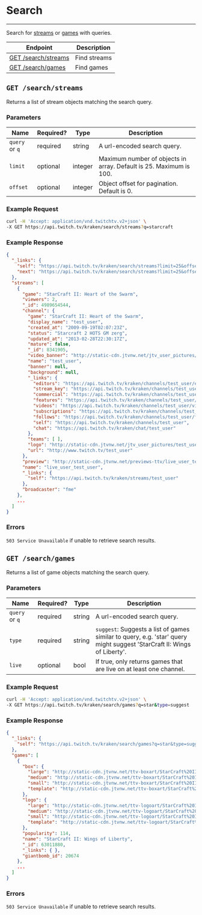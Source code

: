 # Search

***

Search for [streams][streams] or [games][games] with queries.

| Endpoint | Description |
| ---- | --------------- |
| [GET /search/streams](/v2_resources/search.md#get-searchstreams) | Find streams |
| [GET /search/games](/v2_resources/search.md#get-searchgames) | Find games |

[streams]: /v2_resources/streams.md
[games]: /v2_resources/games.md

## `GET /search/streams`

Returns a list of stream objects matching the search query.

### Parameters

<table width=100%>
    <thead>
        <tr>
            <th>Name</th>
            <th>Required?</th>
            <th width="50">Type</th>
            <th>Description</th>
        </tr>
    </thead>
    <tbody>
        <tr>
            <td><code>query</code> or <code>q</code></td>
            <td>required</td>
            <td>string</td>
            <td>A url-encoded search query.</td>
        </tr>
        <tr>
            <td><code>limit</code></td>
            <td>optional</td>
            <td>integer</td>
            <td>Maximum number of objects in array. Default is 25. Maximum is 100.</td>
        </tr>
        <tr>
            <td><code>offset</code></td>
            <td>optional</td>
            <td>integer</td>
            <td>Object offset for pagination. Default is 0.</td>
        </tr>
    </tbody>
</table>

### Example Request

```bash
curl -H 'Accept: application/vnd.twitchtv.v2+json' \
-X GET https://api.twitch.tv/kraken/search/streams?q=starcraft
```

### Example Response

```json
{
  "_links": {
    "self": "https://api.twitch.tv/kraken/search/streams?limit=25&offset=0&q=starcraft",
    "next": "https://api.twitch.tv/kraken/search/streams?limit=25&offset=25&q=starcraft"
  },
  "streams": [
    {
      "game": "StarCraft II: Heart of the Swarm",
      "viewers": 2,
      "_id": 4989654544,
      "channel": {
        "game": "StarCraft II: Heart of the Swarm",
        "display_name": "test_user",
        "created_at": "2009-09-19T02:07:23Z",
        "status": "Starcraft 2 HOTS GM zerg",
        "updated_at": "2013-02-28T22:30:17Z",
        "mature": false,
        "_id": 8341905,
        "video_banner": "http://static-cdn.jtvnw.net/jtv_user_pictures/test_user-channel_offline_image-3abeffa573a391d4-640x360.jpeg",
        "name": "test_user",
        "banner": null,
        "background": null,
        "_links": {
          "editors": "https://api.twitch.tv/kraken/channels/test_user/editors",
          "stream_key": "https://api.twitch.tv/kraken/channels/test_user/stream_key",
          "commercial": "https://api.twitch.tv/kraken/channels/test_user/commercial",
          "features": "https://api.twitch.tv/kraken/channels/test_user/features",
          "videos": "https://api.twitch.tv/kraken/channels/test_user/videos",
          "subscriptions": "https://api.twitch.tv/kraken/channels/test_user/subscriptions",
          "follows": "https://api.twitch.tv/kraken/channels/test_user/follows",
          "self": "https://api.twitch.tv/kraken/channels/test_user",
          "chat": "https://api.twitch.tv/kraken/chat/test_user"
        },
        "teams": [ ],
        "logo": "http://static-cdn.jtvnw.net/jtv_user_pictures/test_user-profile_image-e551610be15ec896-300x300.png",
        "url": "http://www.twitch.tv/test_user"
      },
      "preview": "http://static-cdn.jtvnw.net/previews-ttv/live_user_test_user-320x200.jpg",
      "name": "live_user_test_user",
      "_links": {
        "self": "https://api.twitch.tv/kraken/streams/test_user"
      },
      "broadcaster": "fme"
    },
    ...
  ]
}
```

### Errors

`503 Service Unavailable` if unable to retrieve search results.

## `GET /search/games`

Returns a list of game objects matching the search query.

### Parameters

<table width=100%>
    <thead>
        <tr>
            <th width=15%>Name</th>
            <th>Required?</th>
            <th>Type</th>
            <th>Description</th>
        </tr>
    </thead>
    <tbody>
        <tr>
            <td><code>query</code> or <code>q</code></td>
            <td>required</td>
            <td>string</td>
            <td>A url-encoded search query.</td>
        </tr>
        <tr>
            <td><code>type</code></td>
            <td>required</td>
            <td>string</td>
            <td><code>suggest</code>: Suggests a list of games similar to query, e.g. 'star' query might suggest 'StarCraft II: Wings of Liberty'.</td>
        </tr>
        <tr>
            <td><code>live</code></td>
            <td>optional</td>
            <td>bool</td>
            <td>If true, only returns games that are live on at least one channel.</td>
        </tr>
    </tbody>
</table>

### Example Request

```bash
curl -H 'Accept: application/vnd.twitchtv.v2+json' \
-X GET https://api.twitch.tv/kraken/search/games?q=star&type=suggest
```

### Example Response

```json
{
  "_links": {
    "self": "https://api.twitch.tv/kraken/search/games?q=star&type=suggest",
  },
  "games": [
    {
      "box": {
        "large": "http://static-cdn.jtvnw.net/ttv-boxart/StarCraft%20II:%20Wings%20of%20Liberty-272x380.jpg",
        "medium": "http://static-cdn.jtvnw.net/ttv-boxart/StarCraft%20II:%20Wings%20of%20Liberty-136x190.jpg",
        "small": "http://static-cdn.jtvnw.net/ttv-boxart/StarCraft%20II:%20Wings%20of%20Liberty-52x72.jpg",
        "template": "http://static-cdn.jtvnw.net/ttv-boxart/StarCraft%20II:%20Wings%20of%20Liberty-{width}x{height}.jpg"
      },
      "logo": {
        "large": "http://static-cdn.jtvnw.net/ttv-logoart/StarCraft%20II:%20Wings%20of%20Liberty-240x144.jpg",
        "medium": "http://static-cdn.jtvnw.net/ttv-logoart/StarCraft%20II:%20Wings%20of%20Liberty-120x72.jpg",
        "small": "http://static-cdn.jtvnw.net/ttv-logoart/StarCraft%20II:%20Wings%20of%20Liberty-60x36.jpg",
        "template": "http://static-cdn.jtvnw.net/ttv-logoart/StarCraft%20II:%20Wings%20of%20Liberty-{width}x{height}.jpg"
      },
      "popularity": 114,
      "name": "StarCraft II: Wings of Liberty",
      "_id": 63011880,
      "_links": { },
      "giantbomb_id": 20674          
    },
    ...
  ]
}
```

### Errors

`503 Service Unavailable` if unable to retrieve search results.
